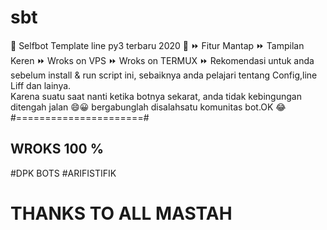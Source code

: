 # sbt
🔘 Selfbot Template line py3 terbaru 2020 🔘
⏩ Fitur Mantap 
⏩ Tampilan Keren 
⏩ Wroks on VPS
⏩ Wroks on TERMUX
⏩ Rekomendasi untuk anda sebelum install & run script ini,
sebaiknya anda pelajari tentang Config,line Liff dan lainya.  
Karena suatu saat nanti ketika botnya sekarat, 
anda tidak kebingungan ditengah jalan 😄😀 
bergabunglah disalahsatu komunitas bot.OK 😂
#======================#
## WROKS 100 %
#DPK BOTS
#ARIFISTIFIK 
# THANKS TO ALL MASTAH

